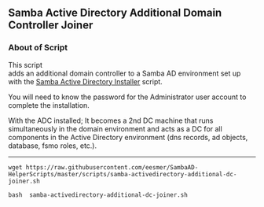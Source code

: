 ## Samba Active Directory Additional Domain Controller Joiner

### About of Script

This script <br> adds an additional domain controller to a Samba AD environment set up with the [Samba Active Directory Installer](https://github.com/eesmer/SambaAD-HelperScripts/blob/master/pages/SambaActiveDirectory-Installer.md) script.

You will need to know the password for the Administrator user account to complete the installation.

With the ADC installed;
It becomes a 2nd DC machine that runs simultaneously in the domain environment and acts as a DC for all components in the Active Directory environment (dns records, ad objects, database, fsmo roles, etc.).

---

```
wget https://raw.githubusercontent.com/eesmer/SambaAD-HelperScripts/master/scripts/samba-activedirectory-additional-dc-joiner.sh
```
```
bash  samba-activedirectory-additional-dc-joiner.sh
```
